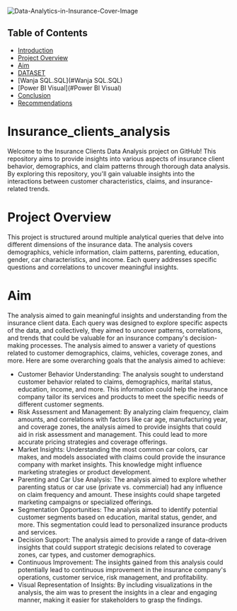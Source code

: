 ![Data-Analytics-in-Insurance-Cover-Image](https://github.com/wanja-susan/Insurance_clients_analysis/assets/130906675/aad32a42-db37-46d5-bc4c-c32c822c961d)
## Table of Contents

- [Introduction](#Introduction)
- [Project Overview](#project-overview)
- [Aim](#Aim)
- [DATASET](#DATASET)
- [Wanja SQL.SQL](#Wanja SQL.SQL)
- [Power BI Visual](#Power BI Visual)
- [Conclusion](#Conclusion)
- [Recommendations](#recommendations)


# Insurance_clients_analysis
Welcome to the Insurance Clients Data Analysis project on GitHub! This repository aims to provide insights into various aspects of insurance client behavior, demographics, and claim patterns through thorough data analysis. By exploring this repository, you'll gain valuable insights into the interactions between customer characteristics, claims, and insurance-related trends.

# Project Overview
This project is structured around multiple analytical queries that delve into different dimensions of the insurance data. The analysis covers demographics, vehicle information, claim patterns, parenting, education, gender, car characteristics, and income. Each query addresses specific questions and correlations to uncover meaningful insights.

# Aim 
The analysis aimed to gain meaningful insights and understanding from the insurance client data. Each query was designed to explore specific aspects of the data, and collectively, they aimed to uncover patterns, correlations, and trends that could be valuable for an insurance company's decision-making processes. The analysis aimed to answer a variety of questions related to customer demographics, claims, vehicles, coverage zones, and more. Here are some overarching goals that the analysis aimed to achieve:
* Customer Behavior Understanding: The analysis sought to understand customer behavior related to claims, demographics, marital status, education, income, and more. This information could help the insurance company tailor its services and products to meet the specific needs of different customer segments.
* Risk Assessment and Management: By analyzing claim frequency, claim amounts, and correlations with factors like car age, manufacturing year, and coverage zones, the analysis aimed to provide insights that could aid in risk assessment and management. This could lead to more accurate pricing strategies and coverage offerings.
* Market Insights: Understanding the most common car colors, car makes, and models associated with claims could provide the insurance company with market insights. This knowledge might influence marketing strategies or product development.
* Parenting and Car Use Analysis: The analysis aimed to explore whether parenting status or car use (private vs. commercial) had any influence on claim frequency and amount. These insights could shape targeted marketing campaigns or specialized offerings.
* Segmentation Opportunities: The analysis aimed to identify potential customer segments based on education, marital status, gender, and more. This segmentation could lead to personalized insurance products and services.
* Decision Support: The analysis aimed to provide a range of data-driven insights that could support strategic decisions related to coverage zones, car types, and customer demographics.
* Continuous Improvement: The insights gained from this analysis could potentially lead to continuous improvement in the insurance company's operations, customer service, risk management, and profitability.
* Visual Representation of Insights: By including visualizations in the analysis, the aim was to present the insights in a clear and engaging manner, making it easier for stakeholders to grasp the findings.
